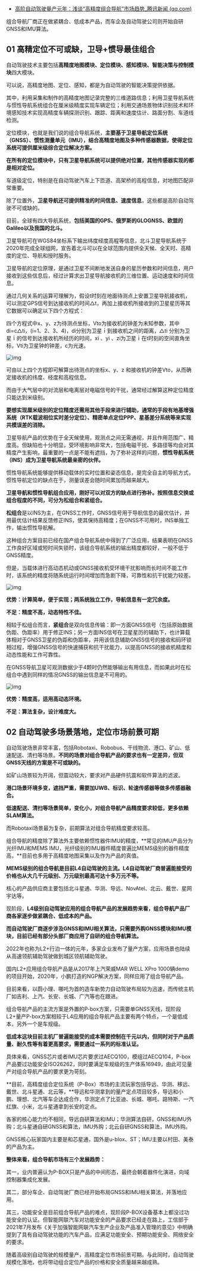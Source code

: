 - [高阶自动驾驶量产元年：浅谈“高精度组合导航”市场趋势_腾讯新闻 (qq.com)](https://new.qq.com/rain/a/20220712A00YZB00)

组合导航厂商正在做紧耦合、低成本产品，而车企及自动驾驶公司则开始自研GNSS和IMU算法。

## 01 高精定位不可或缺，卫导+惯导最佳组合

自动驾驶技术主要包括**高精度地图模块、定位模块、感知模块、智能决策与控制模块**四大模块。

可以说，高精度地图、定位、感知，都是为自动驾驶的智能决策提供依据。

其中，利用采集和制作的高精度地图记录完整的三维道路信息；利用卫星导航系统与惯性导航系统组合在厘米级精度实现车辆定位；利用交通场景物体识别技术和环境感知技术实现高精度车辆探测识别、跟踪、距离和速度估计、路面分割、车道线检测。

定位模块，也就是我们说的组合导航系统，**主要基于卫星导航定位系统（GNSS）、惯性测量单元（IMU），结合高精度地图及多种传感器数据，使得定位系统可提供厘米级综合定位解决方案。**

**在所有的定位模块中，只有卫星导航系统可以提供绝对位置，其他传感器实现的都是相对定位。**

车道级定位，特别是在自动驾驶汽车上下匝道、高架桥的高程信息，对地图匹配非常重要。

除了位置外，**卫星导航还可提供精准的时间信息、速度信息**，这些都是高阶自动驾驶不可或缺的。

目前，全球有四大导航系统，**包括美国的GPS、俄罗斯的GLOGNSS、欧盟的Galileo以及我国的北斗。**

卫星导航可在WGS84坐标系下输出纬度经度高程等信息，北斗卫星导航系统于2020年完成全球组网，宣告着北斗可以在全球范围内提供全天候、全天时、高精度的定位、导航和授时服务。

卫星导航的定位原理，是通过卫星不间断地发送自身的星历参数和时间信息，用户接收到这些信息后，经过计算求出卫星导航接收机的三维位置、运动速度和时间信息。

通过几何关系的运算可理解为，假设t时刻在地面待测点上安置卫星导航接收机，可以测定GPS信号到达接收机的时间△t，再加上接收机所接收到的卫星星历等其它数据可以确定以下四个方程式：

四个方程式中x、y、z为待测点坐标，Vto为接收机的钟差为未知参数，其中di=c△ti，(i=1、2、3、4)，di分别为卫星ｉ到接收机之间的距离，△ti 分别为卫星ｉ的信号到达接收机所经历的时间，xi 、yi 、zi为卫星ｉ在t时刻的空间直角坐标，Vti为卫星钟的钟差，c为光速。

![img](https://inews.gtimg.com/newsapp_bt/0/15084420302/1000)

可由以上四个方程即可解算出待测点的坐标x、y、z 和接收机的钟差Vto，从而确定接收机的纬度、经度和高程信息。

而由于大气层中的对流层和电离层对电磁信号的干扰，通常经过解算这种定位精度只能达到米级别。

**要想实现厘米级别的定位精度还需用其他手段来进行辅助，通常的手段有地基增强系统（RTK载波相位实时差分定位）、精密单点定位PPP、星基差分系统等来实现共模误差的消除。**

卫星导航产品的优势在于全天候使用，观测点之间无需通视，并且作用范围广、精度高。但缺陷也十分明显，受环境影响非常大，包括电磁干扰、多路径等均会对其精度产生影响，最重要的一点是不能有遮挡，为了弥补这样的问题，**惯性导航系统（INS）成为卫星导航系统最亲密的伙伴。**

惯性导航系统能够提供移动载体的实时位置和姿态信息，是完全自主的导航方式，惯性导航定位的缺点在于，测量误差会随时间累加而越来越大。

**卫星导航和惯性导航组合应用，刚好可以对双方的缺点进行弥补。按照信息交换或组合程度的不同，可分为松组合和紧组合。**

**松组合**是以INS为主，在GNSS工作时，GNSS信号用于导航信息的最优估计，并用最优估计结果反馈修正INS，使其保持高精度；在GNSS不可用时，INS单独工作，输出惯性导航解。

这种组合方案目前已经在国产组合导航系统中得到了广泛应用，结果表明在GNSS工作良好区域或短时间失锁时，该组合导航系统的输出精度都较好，一般不低于GNSS精度。

但是，当载体进行高动态机动或GNSS接收机受环境干扰影响而长时间不能工作时，该系统的精度将随系统运行时间增加而急剧下降，可靠性和抗干扰能力较差。

![img](https://inews.gtimg.com/newsapp_bt/0/15084420304/1000)

**优势：计算简单，便于实现；两系统独立工作，导航信息有一定冗余度。**

**不足：精度不高，动态特性不佳。**

相较于松组合而言，**紧组合**是双向信息传输：即一方面GNSS信号（包括原始数据伪距、伪距率）用于修正INS；另一方面INS信号在卫星星历的辅助下，也计算载体相对于GNSS卫星的伪距和伪距率，并用该信息辅助GNSS信号的接收和码环锁相过程，增强GNSS信号的快速捕获和抗干扰能力，以提高GNSS的接收机精度和动态性能和工作可靠性。

在GNSS导航卫星可观测数据少于4颗时仍然能够输出有用信息，而如果此时在松组合中遇到同样的情况GNSS的输出信息是不可用的。

![img](https://inews.gtimg.com/newsapp_bt/0/15084420399/1000)

**优势：精度高，适用高动态环境。**

**不足：算法复杂，设计难度大。**

## 02 自动驾驶多场景落地，定位市场前景可期

自动驾驶场景非常丰富，包括Robotaxi、Robobus、干线物流、港口、矿山、低速配送、清扫等场景。**不同的场景对组合导航产品的要求也有一定差异，但双GNSS天线的方案是不可或缺的。**

如矿山场景较为开阔，但震动较大，要求对产品硬件抗震和软件算法的滤波。

**港口场景环境多变，遮挡严重，需要加UWB、标识、轮速传感器等做多传感器融合。**

**低速配送、清扫等场景简单，变化小，对组合导航产品精度要求较低，更多依赖SLAM算法。**

而Robotaxi场景最为复杂，前期算法对组合导航精度要求较高。

组合导航的精度除了算法外主要依赖惯性器件IMU的精度，**常见的IMU产品分为光纤IMU和MEMS IMU，光纤级别的IMU器件精度普遍比MEMS级别的器件精度高，**目前也多用于高精度地图采集以及作为产品的真值。

**MEMS级别的组合导航是目前L4自动驾驶的主流。L4自动驾驶厂商普遍能接受的价格也从大几千元级别、万元级别最高可达十多万元不等。**

核心的产品供应商主要包括北斗星通、华测、导远、NovAtel、北云、戴世、星网宇达等。

现阶段，**L4级别自动驾驶应用的组合导航产品的发展趋势来看，组合导航产品厂商各家逐步做紧耦合、低成本的产品。**

**而自动驾驶厂商逐步涉及GNSS和IMU相关算法，只需要外购GNSS模块和IMU模块，目前已经有部分头部厂商应用了自研的组合导航算法。**

2022年也称为L2+行泊一体的元年，多家企业发布了量产方案，应用场景也陆续从高速领航辅助驾驶做到城区领航辅助驾驶。

国内L2+应用组合导航产品是从2017年上汽荣威MAR WELL XPro 1000辆demo的项目开始，2020年，小鹏打造的NGP解决方案，同样应用了组合导航产品。

目前来看，以蔚小理、哪吒为首的造车新势力自动驾驶布局较为迅速，而传统主机厂如吉利、上汽、长安、长城、广汽等也在跟进。

组合导航产品的主流方案是外置的P-box方案，只需要单GNSS天线，现阶段L2+量产P-box方案相较于L4应用的组合导航产品主要有两个特点，一个是低成本，另外一个是车规级。

**低成本这块目前主机厂普遍能接受的成本需要控制在千元以内，但同时对于产品质量、耐久性等有着更高要求，需要通过一系列的标准认证。**

具体来看，GNSS芯片或者IMU芯片要求过AECQ100，模组过AECQ104，P-box产品要过功能安全ISO26262，同时要满足车规级的生产体系16949，由此可见量产对组合导航产品的要求更为苛刻。

**目前，高精度组合定位系统（P-Box）市场的主流玩家包括导远、华测、移远、戴世、北斗星通、北云等，**导远和华测拿到的量产定点项目较多，导远和小鹏、理想、北汽等车企达成合作，华测定点了比亚迪、长城、哪吒、路特斯、一汽红旗、小米，北斗星通拿到长安的定点。

各家的核心能力均不相同，导远自研算法和IMU；华测算法自研，GNSS和IMU外购；北斗星通自研GNSS和算法，IMU外购；北云自研GNSS和算法，IMU外购。

GNSS核心玩家国内主要是和芯星通，国外是u-blox、ST；IMU主要以村田、美泰的产品为主。

**整体来看，组合导航市场有三个发展趋势：**

其一，业内普遍认为P-BOX只是产品的中间形态，最终会朝着器件化演进，向域控制器集成化发展。

其二，部分车企、自动驾驶厂商已经开始布局GNSS和IMU相关算法，并落地应用。

其三，功能安全是目前组合导航产品的难点，现阶段P-BOX设备基本上都没过功能安全的认证。但智能网联汽车对功能安全的产品要求已经走在路上，工信部于2021年7月发布《关于加强智能网联汽车生产企业及产品准入管理的意见》中明确提到了具有自动驾驶功能的汽车产品，应满足功能安全、预期功能安全、网络安全的要求。

随着高级别自动驾驶的规模量产，高精度定位市场前景可期。与此同时，自动驾驶规模化落地，也将带动组合定位产品的价格和安全质量越来越成熟。
